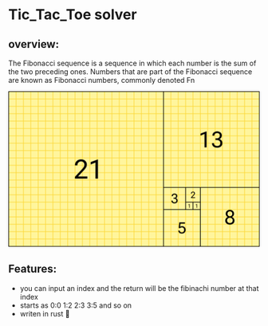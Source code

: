 # Tic_Tac_Toe solver

## overview:
The Fibonacci sequence is a sequence in which each number is the sum of the two preceding ones. Numbers that are part of the Fibonacci sequence are known as Fibonacci numbers, commonly denoted Fn

![a picture of the Fibonacci numbers visualized](Fibonacci_Squares.svg.png)


## Features: 
- you can input an index and the return will be the fibinachi number at that index
- starts as 0:0 1:2 2:3 3:5 and so on
- writen in rust 🚀

